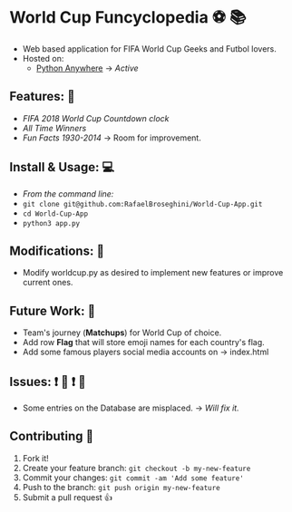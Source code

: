 # World Cup Funcyclopedia :soccer: :books:
* Web based application for FIFA World Cup Geeks and Futbol lovers.
* Hosted on:
  * [Python Anywhere](http://tortellinibroseghini.pythonanywhere.com/) -> *Active*

## Features: :100:
 * *FIFA 2018 World Cup Countdown clock*
 * *All Time Winners*
 * *Fun Facts 1930-2014* -> Room for improvement.

 ## Install & Usage: :computer:
* *From the command line:*
* `git clone git@github.com:RafaelBroseghini/World-Cup-App.git`
* `cd World-Cup-App`
* `python3 app.py`

## Modifications: :hammer:
  * Modify worldcup.py as desired to implement new features or improve current ones.

## Future Work: :crystal_ball:
  * Team's journey (**Matchups**) for World Cup of choice.
  * Add row **Flag** that will store emoji names for each country's flag.
  * Add some famous players social media accounts on -> index.html

## Issues: :heavy_exclamation_mark: :anger: :heavy_exclamation_mark: :anger: 
* Some entries on the Database are misplaced. -> *Will fix it.*

## Contributing :muscle:

1. Fork it!
2. Create your feature branch: `git checkout -b my-new-feature`
3. Commit your changes: `git commit -am 'Add some feature'`
4. Push to the branch: `git push origin my-new-feature`
5. Submit a pull request :+1: